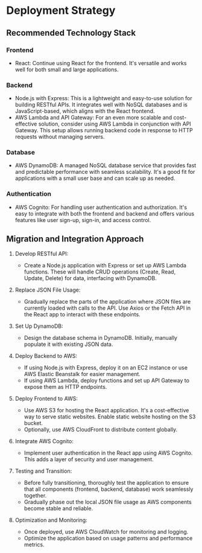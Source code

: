 # Deployment Strategy

## Recommended Technology Stack

### Frontend
- React: Continue using React for the frontend. It's versatile and works well for both small and large applications.

### Backend
- Node.js with Express: This is a lightweight and easy-to-use solution for building RESTful APIs. It integrates well with NoSQL databases and is JavaScript-based, which aligns with the React frontend.
- AWS Lambda and API Gateway: For an even more scalable and cost-effective solution, consider using AWS Lambda in conjunction with API Gateway. This setup allows running backend code in response to HTTP requests without managing servers.

### Database
- AWS DynamoDB: A managed NoSQL database service that provides fast and predictable performance with seamless scalability. It's a good fit for applications with a small user base and can scale up as needed.

### Authentication
- AWS Cognito: For handling user authentication and authorization. It's easy to integrate with both the frontend and backend and offers various features like user sign-up, sign-in, and access control.

## Migration and Integration Approach

1. Develop RESTful API:
   - Create a Node.js application with Express or set up AWS Lambda functions. These will handle CRUD operations (Create, Read, Update, Delete) for data, interfacing with DynamoDB.

2. Replace JSON File Usage:
   - Gradually replace the parts of the application where JSON files are currently loaded with calls to the API. Use Axios or the Fetch API in the React app to interact with these endpoints.

3. Set Up DynamoDB:
   - Design the database schema in DynamoDB. Initially, manually populate it with existing JSON data.

4. Deploy Backend to AWS:
   - If using Node.js with Express, deploy it on an EC2 instance or use AWS Elastic Beanstalk for easier management.
   - If using AWS Lambda, deploy functions and set up API Gateway to expose them as HTTP endpoints.

5. Deploy Frontend to AWS:
   - Use AWS S3 for hosting the React application. It's a cost-effective way to serve static websites. Enable static website hosting on the S3 bucket.
   - Optionally, use AWS CloudFront to distribute content globally.

6. Integrate AWS Cognito:
   - Implement user authentication in the React app using AWS Cognito. This adds a layer of security and user management.

7. Testing and Transition:
   - Before fully transitioning, thoroughly test the application to ensure that all components (frontend, backend, database) work seamlessly together.
   - Gradually phase out the local JSON file usage as AWS components become stable and reliable.

8. Optimization and Monitoring:
   - Once deployed, use AWS CloudWatch for monitoring and logging.
   - Optimize the application based on usage patterns and performance metrics.
